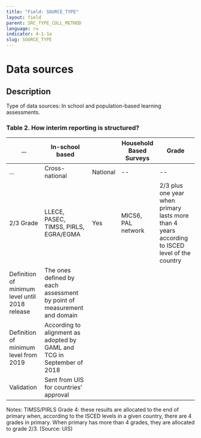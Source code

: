```yaml
---
title: "Field: SOURCE_TYPE"
layout: field
parent: SRC_TYPE_COLL_METHOD
language: ru
indicator: 4-1-1a
slug: SOURCE_TYPE
---
```

# Data sources

## Description

Type of data sources: In school and population-based learning assessments.

### Table 2. How interim reporting is structured?

... | In-school based || Household Based Surveys | Grade
--- | --- | --- | --- |---
... | Cross-national | National | -- | --
2/3 Grade | LLECE, PASEC, TIMSS, PIRLS, EGRA/EGMA | Yes | MICS6, PAL network |2/3 plus one year when primary lasts more than 4 years according to ISCED level of the country
Definition of minimum level until 2018 release | The ones defined by each assessment by point of measurement and domain |||
Definition of minimum level from 2019 | According to alignment as adopted by GAML and TCG in September of 2018 |||
Validation | Sent from UIS for countries’ approval |||

Notes: TIMSS/PIRLS Grade 4: these results are allocated to the end of primary when, according to the ISCED levels in a given country, there are 4 grades in primary. When primary has more than 4 grades, they are allocated to grade 2/3. (Source: UIS)
